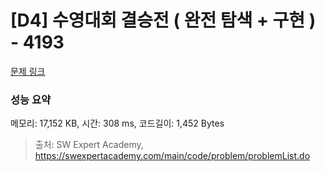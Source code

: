 # [D4] 수영대회 결승전 ( 완전 탐색 + 구현 ) - 4193 

[문제 링크](https://swexpertacademy.com/main/code/problem/problemDetail.do?contestProbId=AWKaG6_6AGQDFARV) 

### 성능 요약

메모리: 17,152 KB, 시간: 308 ms, 코드길이: 1,452 Bytes



> 출처: SW Expert Academy, https://swexpertacademy.com/main/code/problem/problemList.do